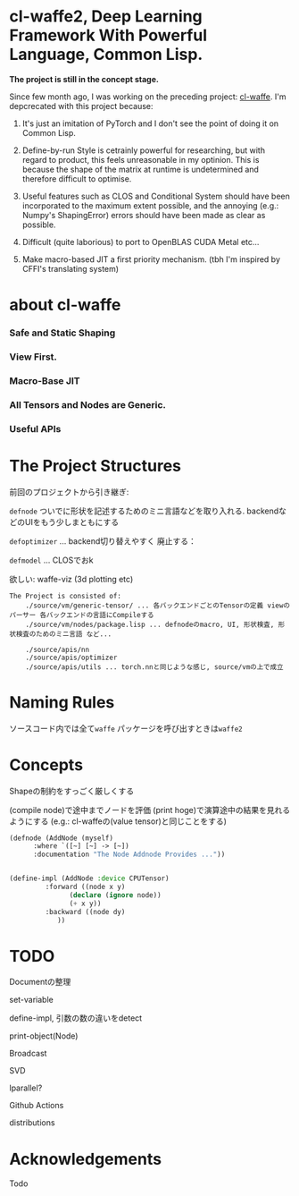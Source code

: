 
# cl-waffe2, Deep Learning Framework With Powerful Language, Common Lisp.

**The project is still in the concept stage.**

Since few month ago, I was working on the preceding project: [cl-waffe](https://github.com/hikettei/cl-waffe). I'm depcrecated with this project because:

1. It's just an imitation of PyTorch and I don't see the point of doing it on Common Lisp.

2. Define-by-run Style is cetrainly powerful for researching, but with regard to product, this feels unreasonable in my optinion. This is because the shape of the matrix at runtime is undetermined and therefore difficult to optimise.

3. Useful features such as CLOS and Conditional System should have been incorporated to the maximum extent possible, and the annoying (e.g.: Numpy's ShapingError) errors should have been made as clear as possible.

4. Difficult (quite laborious) to port to OpenBLAS CUDA Metal etc...

5. Make macro-based JIT a first priority mechanism. (tbh I'm inspired by CFFI's translating system)

# about cl-waffe

### Safe and Static Shaping

### View First.

### Macro-Base JIT

### All Tensors and Nodes are Generic.

### Useful APIs

# The Project Structures


前回のプロジェクトから引き継ぎ:

`defnode` ついでに形状を記述するためのミニ言語などを取り入れる. backendなどのUIをもう少しまともにする

`defoptimizer` ... backend切り替えやすく
廃止する：

`defmodel` ... CLOSでおk

欲しい: waffe-viz (3d plotting etc)

```
The Project is consisted of:
    ./source/vm/generic-tensor/ ... 各バックエンドごとのTensorの定義 viewのパーサー 各バックエンドの言語にCompileする
    ./source/vm/nodes/package.lisp ... defnodeのmacro, UI, 形状検査, 形状検査のためのミニ言語 など...
    
    ./source/apis/nn
    ./source/apis/optimizer
    ./source/apis/utils ... torch.nnと同じような感じ, source/vmの上で成立
```

# Naming Rules

ソースコード内では全て`waffe`
パッケージを呼び出すときは`waffe2`

# Concepts

Shapeの制約をすっごく厳しくする

(compile node)で途中までノードを評価 (print hoge)で演算途中の結果を見れるようにする (e.g.: cl-waffeの(value tensor)と同じことをする)

```lisp
(defnode (AddNode (myself)
	  :where `([~] [~] -> [~])
	  :documentation "The Node Addnode Provides ..."))


(define-impl (AddNode :device CPUTensor)
	     :forward ((node x y)
		       (declare (ignore node))
		       (+ x y))
	     :backward ((node dy)
			))
```

# TODO

Documentの整理

set-variable

define-impl, 引数の数の違いをdetect

print-object(Node)

Broadcast

SVD

lparallel?

Github Actions

distributions

# Acknowledgements

Todo
